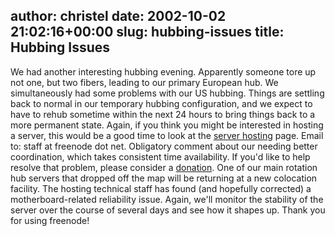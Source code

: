 author: christel
date: 2002-10-02 21:02:16+00:00
slug: hubbing-issues
title: Hubbing Issues
---

We had another interesting hubbing evening. Apparently someone tore up not one, but two fibers, leading to our primary European hub.  We simultaneously had some problems with our US hubbing. Things are settling back to normal in our temporary hubbing configuration, and we expect to have to rehub sometime within the next 24 hours to bring things back to a more permanent state. Again, if you think you might be interested in hosting a server, this would be a good time to look at the  [server hosting](http://freenode.net/hosting_ircd.shtml)  page.  Email to: staff at freenode dot net. Obligatory comment about our needing better coordination, which takes consistent time availability.  If you'd like to help resolve that problem, please consider a  [donation](http://freenode.net/contributions.shtml).
One of our main rotation hub servers that dropped off the map will be returning at a new colocation facility. The hosting technical staff has found (and hopefully corrected) a motherboard-related reliability issue.  Again, we'll monitor the stability of the server over the course of several days and see how it shapes up.
Thank you for using freenode!
